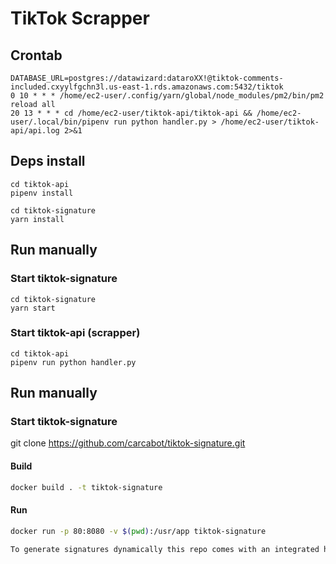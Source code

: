 # TikTok Scrapper

## Crontab
```
DATABASE_URL=postgres://datawizard:dataroXX!@tiktok-comments-included.cxyylfgchn3l.us-east-1.rds.amazonaws.com:5432/tiktok
0 10 * * * /home/ec2-user/.config/yarn/global/node_modules/pm2/bin/pm2 reload all
20 13 * * * cd /home/ec2-user/tiktok-api/tiktok-api && /home/ec2-user/.local/bin/pipenv run python handler.py > /home/ec2-user/tiktok-api/api.log 2>&1
```

## Deps install
```
cd tiktok-api
pipenv install

cd tiktok-signature
yarn install
```

## Run manually
### Start tiktok-signature
```
cd tiktok-signature
yarn start
```
### Start tiktok-api (scrapper)
```
cd tiktok-api
pipenv run python handler.py
```

## Run manually
### Start tiktok-signature
git clone https://github.com/carcabot/tiktok-signature.git


#### Build

```sh
docker build . -t tiktok-signature
```

#### Run

```sh
docker run -p 80:8080 -v $(pwd):/usr/app tiktok-signature

To generate signatures dynamically this repo comes with an integrated http server (listen.js) which accepts POST requests to http://localhost/signature with url in request body.